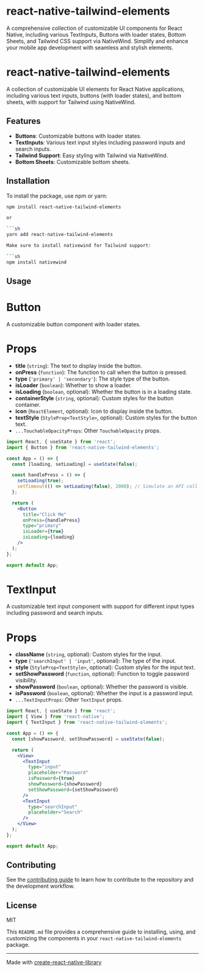 # react-native-tailwind-elements

A comprehensive collection of customizable UI components for React Native, including various TextInputs, Buttons with loader states, Bottom Sheets, and Tailwind CSS support via NativeWind. Simplify and enhance your mobile app development with seamless and stylish elements.

# react-native-tailwind-elements

A collection of customizable UI elements for React Native applications, including various text inputs, buttons (with loader states), and bottom sheets, with support for Tailwind using NativeWind.

## Features

- **Buttons**: Customizable buttons with loader states.
- **TextInputs**: Various text input styles including password inputs and search inputs.
- **Tailwind Support**: Easy styling with Tailwind via NativeWind.
- **Bottom Sheets**: Customizable bottom sheets.

## Installation

To install the package, use npm or yarn:

```sh
npm install react-native-tailwind-elements

or 

```sh
yarn add react-native-tailwind-elements

Make sure to install nativewind for Tailwind support:

```sh
npm install nativewind
```

## Usage

# Button
A customizable button component with loader states.

# Props

- **title** (`string`): The text to display inside the button.
- **onPress** (`function`): The function to call when the button is pressed.
- **type** (`'primary' | 'secondary'`): The style type of the button.
- **isLoader** (`boolean`): Whether to show a loader.
- **isLoading** (`boolean`, optional): Whether the button is in a loading state.
- **containerStyle** (`string`, optional): Custom styles for the button container.
- **icon** (`ReactElement`, optional): Icon to display inside the button.
- **textStyle** (`StyleProp<TextStyle>`, optional): Custom styles for the button text.
- `...TouchableOpacityProps`: Other `TouchableOpacity` props.


```jsx
import React, { useState } from 'react';
import { Button } from 'react-native-tailwind-elements';

const App = () => {
  const [loading, setLoading] = useState(false);

  const handlePress = () => {
    setLoading(true);
    setTimeout(() => setLoading(false), 2000); // Simulate an API call
  };

  return (
    <Button
      title="Click Me"
      onPress={handlePress}
      type="primary"
      isLoader={true}
      isLoading={loading}
    />
  );
};

export default App;
```

# TextInput
A customizable text input component with support for different input types including password and search inputs.

# Props

- **className** (`string`, optional): Custom styles for the input.
- **type** (`'searchInput' | 'input'`, optional): The type of the input.
- **style** (`StyleProp<TextStyle>`, optional): Custom styles for the input text.
- **setShowPassword** (`function`, optional): Function to toggle password visibility.
- **showPassword** (`boolean`, optional): Whether the password is visible.
- **isPassword** (`boolean`, optional): Whether the input is a password input.
- `...TextInputProps`: Other `TextInput` props.


```jsx
import React, { useState } from 'react';
import { View } from 'react-native';
import { TextInput } from 'react-native-tailwind-elements';

const App = () => {
  const [showPassword, setShowPassword] = useState(false);

  return (
    <View>
      <TextInput
        type="input"
        placeholder="Password"
        isPassword={true}
        showPassword={showPassword}
        setShowPassword={setShowPassword}
      />
      <TextInput
        type="searchInput"
        placeholder="Search"
      />
    </View>
  );
};

export default App;

```


## Contributing

See the [contributing guide](CONTRIBUTING.md) to learn how to contribute to the repository and the development workflow.

## License

MIT

This `README.md` file provides a comprehensive guide to installing, using, and customizing the components in your `react-native-tailwind-elements` package.

---

Made with [create-react-native-library](https://github.com/callstack/react-native-builder-bob)
